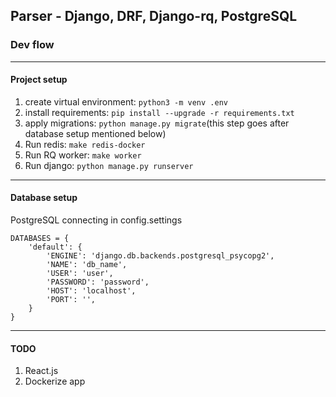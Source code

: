 ## Parser - Django, DRF, Django-rq, PostgreSQL
### Dev flow
---
#### Project setup
1. create virtual environment: `python3 -m venv .env`
2. install requirements: `pip install --upgrade -r requirements.txt`
3. apply migrations: `python manage.py migrate`(this step goes after database setup mentioned below)
4. Run redis: `make redis-docker`
5. Run RQ worker: `make worker`
6. Run django: `python manage.py runserver`
---
#### Database setup
PostgreSQL connecting in config.settings
```
DATABASES = {
    'default': {
        'ENGINE': 'django.db.backends.postgresql_psycopg2',
        'NAME': 'db_name',
        'USER': 'user',
        'PASSWORD': 'password',
        'HOST': 'localhost',
        'PORT': '',
    }
}
```
---
#### TODO
1. React.js
2. Dockerize app